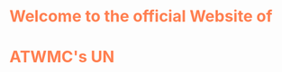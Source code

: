 <h1 style="color:Coral;">Welcome to the official Website of</h1>
<h1><p style="color:Coral;">ATWMC's UN</p></h1>
<style>
    body {
      background-image: url('/theaerex-debug.githubio/Screenshot from 2025-09-07 17-41-02.png/');
      background-repeat: no-repeat;
      background-attachment: fixed;
      background-size: cover;
    }
